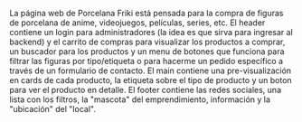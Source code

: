 La página web de Porcelana Friki está pensada para la compra de figuras de porcelana de anime, videojuegos, 
películas, series, etc. 
El header contiene un login para administradores (la idea es que sirva para ingresar al backend) y el 
carrito de compras para  visualizar los productos a comprar, un buscador para los productos y un menu de botones 
que funciona para filtrar las figuras por tipo/etiqueta o para hacerme un pedido específico a través de un 
formulario de contacto. 
El main contiene una pre-visualización en cards de cada producto, la etiqueta sobre el tipo de producto 
y un boton para ver el producto en detalle. 
El footer contiene las redes sociales, una lista con los filtros, la "mascota" del emprendimiento, información 
y la "ubicación" del "local". 
